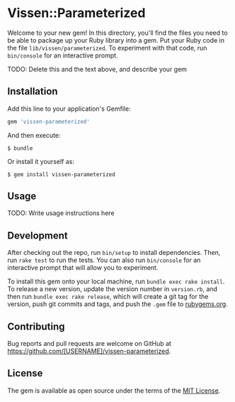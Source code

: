 # Vissen::Parameterized

Welcome to your new gem! In this directory, you'll find the files you need to be able to package up your Ruby library into a gem. Put your Ruby code in the file `lib/vissen/parameterized`. To experiment with that code, run `bin/console` for an interactive prompt.

TODO: Delete this and the text above, and describe your gem

## Installation

Add this line to your application's Gemfile:

```ruby
gem 'vissen-parameterized'
```

And then execute:

    $ bundle

Or install it yourself as:

    $ gem install vissen-parameterized

## Usage

TODO: Write usage instructions here

## Development

After checking out the repo, run `bin/setup` to install dependencies. Then, run `rake test` to run the tests. You can also run `bin/console` for an interactive prompt that will allow you to experiment.

To install this gem onto your local machine, run `bundle exec rake install`. To release a new version, update the version number in `version.rb`, and then run `bundle exec rake release`, which will create a git tag for the version, push git commits and tags, and push the `.gem` file to [rubygems.org](https://rubygems.org).

## Contributing

Bug reports and pull requests are welcome on GitHub at https://github.com/[USERNAME]/vissen-parameterized.

## License

The gem is available as open source under the terms of the [MIT License](https://opensource.org/licenses/MIT).
